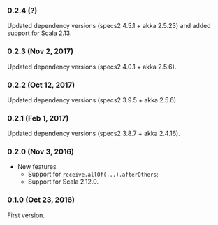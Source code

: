 ### 0.2.4 (?)

Updated dependency versions (specs2 4.5.1 + akka 2.5.23) and added support for Scala 2.13.

### 0.2.3 (Nov 2, 2017)

Updated dependency versions (specs2 4.0.1 + akka 2.5.6).

### 0.2.2 (Oct 12, 2017)

Updated dependency versions (specs2 3.9.5 + akka 2.5.6).

### 0.2.1 (Feb 1, 2017)

Updated dependency versions (specs2 3.8.7 + akka 2.4.16).

### 0.2.0 (Nov 3, 2016)

- New features
  - Support for `receive.allOf(...).afterOthers`;
  - Support for Scala 2.12.0.

### 0.1.0 (Oct 23, 2016)

First version.
